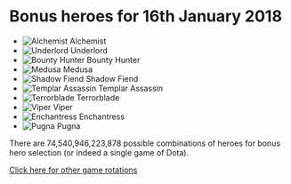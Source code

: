# Bonus heroes for 16th January 2018

- ![Alchemist](https://d1u5p3l4wpay3k.cloudfront.net/dota2_gamepedia/1/1e/Alchemist_minimap_icon.png?version=5fcd001eb81d2313e537a2c47bdddd3d) Alchemist
- ![Underlord](https://d1u5p3l4wpay3k.cloudfront.net/dota2_gamepedia/2/29/Underlord_minimap_icon.png?version=4aa109fe93ecbd94d8372696ffd57668) Underlord
- ![Bounty Hunter](https://d1u5p3l4wpay3k.cloudfront.net/dota2_gamepedia/9/9c/Bounty_Hunter_minimap_icon.png?version=546df1922754b7be8f2a099697f89a9e) Bounty Hunter
- ![Medusa](https://d1u5p3l4wpay3k.cloudfront.net/dota2_gamepedia/6/64/Medusa_minimap_icon.png?version=99ddea53c0490c60805459af06f8eeee) Medusa
- ![Shadow Fiend](https://d1u5p3l4wpay3k.cloudfront.net/dota2_gamepedia/0/00/Shadow_Fiend_minimap_icon.png?version=d05f078fa0c6a126d968034081963496) Shadow Fiend
- ![Templar Assassin](https://d1u5p3l4wpay3k.cloudfront.net/dota2_gamepedia/6/6b/Templar_Assassin_minimap_icon.png?version=4232ba179067317dfa4f6834596c594a) Templar Assassin
- ![Terrorblade](https://d1u5p3l4wpay3k.cloudfront.net/dota2_gamepedia/7/72/Terrorblade_minimap_icon.png?version=2758dbbb0539b0eae81bdb44c7e0c007) Terrorblade
- ![Viper](https://d1u5p3l4wpay3k.cloudfront.net/dota2_gamepedia/c/cb/Viper_minimap_icon.png?version=38ea6493fccf38cf256be8f1e08f83aa8) Viper
- ![Enchantress](https://d1u5p3l4wpay3k.cloudfront.net/dota2_gamepedia/e/ef/Enchantress_minimap_icon.png?version=3ff8d793d2991fc1ae13d749f9eceb08) Enchantress
- ![Pugna](https://d1u5p3l4wpay3k.cloudfront.net/dota2_gamepedia/a/ab/Pugna_minimap_icon.png?version=becbd68065179330ed1d7aed26a1d307) Pugna

There are 74,540,946,223,878 possible combinations of heroes for bonus hero selection (or indeed a single game of Dota).

[Click here for other game rotations](https://tsunamishadow.github.io/bonusheroes/othergames)
